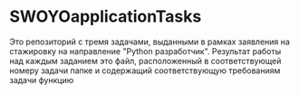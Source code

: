 # SWOYOapplicationTasks

Это репозиторий с тремя задачами, выданными в рамках заявления на стажировку на направление "Python разработчик". Результат работы над каждым заданием это файл, расположенный в соответствующей номеру задачи папке и содержащий соответствующую требованиям задачи функцию

